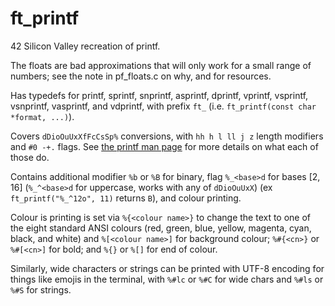 # ft_printf
42 Silicon Valley recreation of printf.

The floats are bad approximations that will only work for a small range of numbers; see the note in pf_floats.c on why, and for resources.

Has typedefs for printf, sprintf, snprintf, asprintf, dprintf, vprintf, vsprintf, vsnprintf, vasprintf, and vdprintf, with prefix `ft_` (i.e. `ft_printf(const char *format, ...)`).

Covers `dDioOuUxXfFcCsSp%` conversions, with `hh h l ll j z` length modifiers and `#0 -+.` flags. See [the printf man page](https://linux.die.net/man/3/printf) for more details on what each of those do.

Contains additional modifier `%b` or `%B` for binary, flag `%_<base>d` for bases [2, 16] (`%_^<base>d` for uppercase, works with any of `dDioOuUxX`) (ex `ft_printf("%_^12o", 11)` returns `B`), and colour printing. 

Colour is printing is set via `%{<colour name>}` to change the text to one of the eight standard ANSI colours (red, green, blue, yellow, magenta, cyan, black, and white) and `%[<colour name>]` for background colour; `%#{<cn>}` or `%#[<cn>]` for bold; and `%{}` or `%[]` for end of colour.

Similarly, wide characters or strings can be printed with UTF-8 encoding for things like emojis in the terminal, with `%#lc` or `%#C` for wide chars and `%#ls` or `%#S` for strings.
